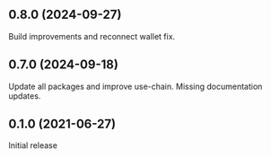 ## 0.8.0 (2024-09-27)

Build improvements and reconnect wallet fix.

## 0.7.0 (2024-09-18)

Update all packages and improve use-chain. Missing documentation updates.

## 0.1.0 (2021-06-27)

Initial release
